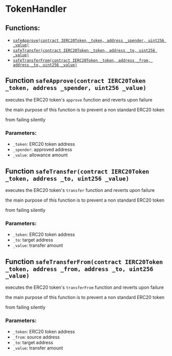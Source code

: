 # TokenHandler

## Functions:

* [`safeApprove(contract IERC20Token _token, address _spender, uint256 _value)`](tokenhandler.md#TokenHandler-safeApprove-contract-IERC20Token-address-uint256-)
* [`safeTransfer(contract IERC20Token _token, address _to, uint256 _value)`](tokenhandler.md#TokenHandler-safeTransfer-contract-IERC20Token-address-uint256-)
* [`safeTransferFrom(contract IERC20Token _token, address _from, address _to, uint256 _value)`](tokenhandler.md#TokenHandler-safeTransferFrom-contract-IERC20Token-address-address-uint256-)

## Function `safeApprove(contract IERC20Token _token, address _spender, uint256 _value)` <a id="TokenHandler-safeApprove-contract-IERC20Token-address-uint256-"></a>

executes the ERC20 token's `approve` function and reverts upon failure

the main purpose of this function is to prevent a non standard ERC20 token

from failing silently

### Parameters:

* `_token`: ERC20 token address
* `_spender`: approved address
* `_value`: allowance amount

## Function `safeTransfer(contract IERC20Token _token, address _to, uint256 _value)` <a id="TokenHandler-safeTransfer-contract-IERC20Token-address-uint256-"></a>

executes the ERC20 token's `transfer` function and reverts upon failure

the main purpose of this function is to prevent a non standard ERC20 token

from failing silently

### Parameters:

* `_token`: ERC20 token address
* `_to`: target address
* `_value`: transfer amount

## Function `safeTransferFrom(contract IERC20Token _token, address _from, address _to, uint256 _value)` <a id="TokenHandler-safeTransferFrom-contract-IERC20Token-address-address-uint256-"></a>

executes the ERC20 token's `transferFrom` function and reverts upon failure

the main purpose of this function is to prevent a non standard ERC20 token

from failing silently

### Parameters:

* `_token`: ERC20 token address
* `_from`: source address
* `_to`: target address
* `_value`: transfer amount


